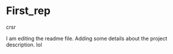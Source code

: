 # First_rep
crsr

I am editing the readme file. Adding some details about the project description. lol
